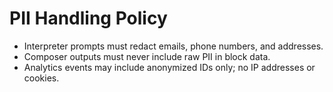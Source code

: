 # PII Handling Policy

- Interpreter prompts must redact emails, phone numbers, and addresses.
- Composer outputs must never include raw PII in block data.
- Analytics events may include anonymized IDs only; no IP addresses or cookies.
